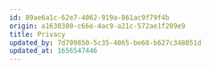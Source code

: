 ```yaml
---
id: 89ae6a1c-62e7-4062-919a-861ac9f79f4b
origin: a1630380-c66e-4ac9-a21c-572ae1f209e9
title: Privacy
updated_by: 7d709850-5c35-4065-be68-b627c348051d
updated_at: 1656547446
---
```

